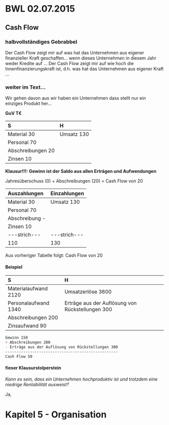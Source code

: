 BWL 02.07.2015
==============

Cash Flow
---------

### halbvollständiges Gebrabbel

Der Cash Flow zeigt mir auf was hat das Unternehmen aus eigener finanzieller Kraft geschaffen... wenn dieses Unternehmen in diesem Jahr weder Kredite auf ... Der Cash Flow zeigt mir auf wie hoch die Innenfinanzierungskraft ist, d.h. was hat das Unternehmen aus eigener Kraft ...

### weiter im Text...

Wir gehen davon aus wir haben ein Unternehmen dass stellt nur ein einziges Produkt her...

**GuV T€**

| S                 | H          |
|:------------------|:-----------|
| Material 30       | Umsatz 130 |
| Personal 70       |            |
| Abschreibungen 20 |            |
| Zinsen 10         |            |

**Klausur!!!: Gewinn ist der Saldo aus allen Erträgen und Aufwendungen**

Jahresüberschuss (0) + Abschreibungen (20) = Cash Flow von 20

| Auszahlungen   | Einzahlungen |
|:---------------|:-------------|
| Material 30    | Umsatz 130   |
| Personal 70    |              |
| Abschreibung - |              |
| Zinsen 10      |              |
| ---strich---   | ---strich--- |
| 110            | 130          |

Aus vorheriger Tabelle folgt: Cash Flow von 20

#### Beispiel

| S                    | H                                                |
|:---------------------|:-------------------------------------------------|
| Materialaufwand 2120 | Umsatzerlöse 3600                                |
| Personalaufwand 1340 | Erträge aus der Auflösung von Rückstellungen 300 |
| Abschreibungen 200   |                                                  |
| Zinsaufwand 90       |                                                  |

```markdown
Gewinn 150
+ Abschreibungen 200
- Erträge aus der Auflösung von Rückstellungen 300
--------------------------------------------------
Cash Flow 50
```

#### fieser Klausurstolperstein

*Kann es sein, dass ein Unternehmen hochproduktiv ist und trotzdem eine niedrige Rentabilität ausweist?*

Ja,

Kapitel 5 - Organisation
========================
